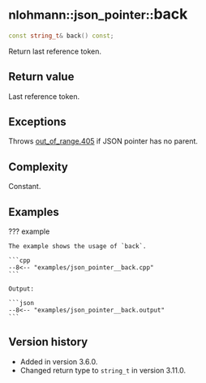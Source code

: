 # <small>nlohmann::json_pointer::</small>back

```cpp
const string_t& back() const;
```

Return last reference token.

## Return value

Last reference token.

## Exceptions

Throws [out_of_range.405](../../home/exceptions.md#jsonexceptionout_of_range405) if JSON pointer has no parent.

## Complexity

Constant.

## Examples

??? example

    The example shows the usage of `back`.

    ```cpp
    --8<-- "examples/json_pointer__back.cpp"
    ```

    Output:

    ```json
    --8<-- "examples/json_pointer__back.output"
    ```

## Version history

- Added in version 3.6.0.
- Changed return type to `string_t` in version 3.11.0.
